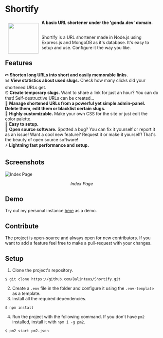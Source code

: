 # Shortify
<img src="/public/img/logo.png" align="left" width="100" hspace="10" vspace="10">
<b>A basic URL shortener under the 'gonda.dev' domain.</b></br></br>

Shortify is a URL shortener made in Node.js using Express.js and MongoDB as it's database. It's easy to setup and use. Configure it the way you like.

## Features
<b>✂ Shorten long URLs into short and easily memorable links.</b>
</br> 📊 <b>View statistics about used slugs.</b> Check how many clicks did your shortened URLs get.
</br> ⏰ <b>Create temporary slugs.</b> Want to share a link for just an hour? You can do that! Self-destructive URLs can be created...
</br> 🚨 <b>Manage shortened URLs from a powerful yet simple admin-panel. Delete them, edit them or blacklist certain slugs.</b>
</br> 🎨 <b>Highly customizable.</b> Make your own CSS for the site or just edit the color palette.
</br> 🧸 <b>Easy to setup.</b>
</br> 💪 <b>Open source software.</b> Spotted a bug? You can fix it yourself or report it as an issue! Want a cool new feature? Request it or make it yourself! That's the beauty of open source software!
</br> ⚡ <b>Lightning fast performance and setup.</b>

## Screenshots
<img src="/public/img/screenshot.png" align="center" alt="Index Page">
<p align="center"><i>Index Page</i></p>

## Demo
Try out my personal instance [here](https://s.gonda.dev/) as a demo.

## Contribute
The project is open-source and always open for new contributors. If you want to add a feature feel free to make a pull-request with your changes.

## Setup

1. Clone the project's repository.
```
$ git clone https://github.com/Balinteus/Shortify.git
```
2. Create a `.env` file in the folder and configure it using the `.env-template` as a template.
3. Install all the required dependencies.
```
$ npm install
```
4. Run the project with the following command. If you don't have `pm2` installed, install it with `npm i -g pm2`.
```
$ pm2 start pm2.json
```
